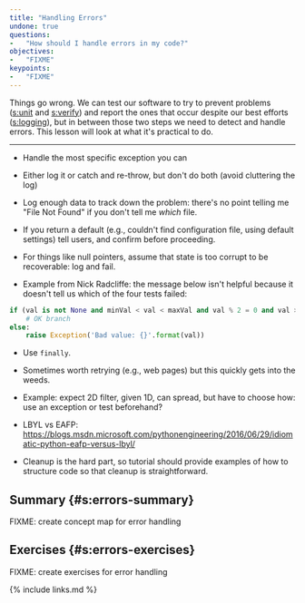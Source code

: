 ```yaml
---
title: "Handling Errors"
undone: true
questions:
-   "How should I handle errors in my code?"
objectives:
-   "FIXME"
keypoints:
-   "FIXME"
---
```


Things go wrong.
We can test our software to try to prevent problems ([s:unit](#REF) and [s:verify](#REF))
and report the ones that occur despite our best efforts ([s:logging](#REF)),
but in between those two steps we need to detect and handle errors.
This lesson will look at what it's practical to do.

----------------------------------------

-   Handle the most specific exception you can
-   Either log it or catch and re-throw, but don't do both (avoid cluttering the log)
-   Log enough data to track down the problem: there's no point telling me "File Not Found" if you don't tell me *which* file.
-   If you return a default (e.g., couldn't find configuration file, using default settings) tell users, and confirm before proceeding.
-   For things like null pointers, assume that state is too corrupt to be recoverable: log and fail.

-   Example from Nick Radcliffe: the message below isn't helpful because it doesn't tell us which of the four tests failed:

```python
if (val is not None and minVal < val < maxVal and val % 2 = 0 and val >= prevVal):
    # OK branch
else:
    raise Exception('Bad value: {}'.format(val))
```

-   Use `finally`.
-   Sometimes worth retrying (e.g., web pages) but this quickly gets into the weeds.

-   Example: expect 2D filter, given 1D, can spread, but have to choose how: use an exception or test beforehand?

-   LBYL vs EAFP: <https://blogs.msdn.microsoft.com/pythonengineering/2016/06/29/idiomatic-python-eafp-versus-lbyl/>

-   Cleanup is the hard part, so tutorial should provide examples of how to structure code so that cleanup is straightforward.

## Summary {#s:errors-summary}

FIXME: create concept map for error handling

## Exercises {#s:errors-exercises}

FIXME: create exercises for error handling

{% include links.md %}

